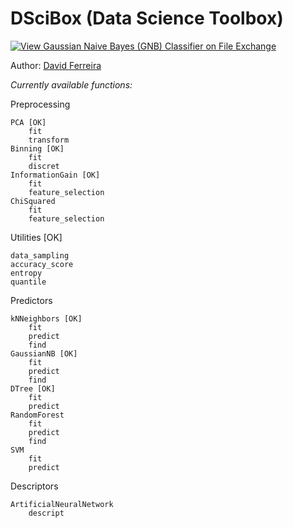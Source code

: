 # DSciBox (Data Science Toolbox)

[![View Gaussian Naive Bayes (GNB) Classifier on File Exchange](https://www.mathworks.com/matlabcentral/images/matlab-file-exchange.svg)](https://www.mathworks.com/matlabcentral/fileexchange/76355-gaussian-naive-bayes-gnb-classifier)

Author: [David Ferreira](http://lattes.cnpq.br/3863655668683045)

*Currently available functions:*

Preprocessing
        
    PCA [OK]
        fit
        transform
    Binning [OK]
        fit
        discret
    InformationGain [OK]
        fit
        feature_selection
    ChiSquared
        fit
        feature_selection

Utilities [OK]

    data_sampling
    accuracy_score
    entropy
    quantile
        
Predictors

    kNNeighbors [OK]
        fit
        predict
        find
    GaussianNB [OK]
        fit
        predict
        find
    DTree [OK]
        fit
        predict
    RandomForest
        fit
        predict
        find
    SVM
        fit
        predict

Descriptors

    ArtificialNeuralNetwork
        descript
